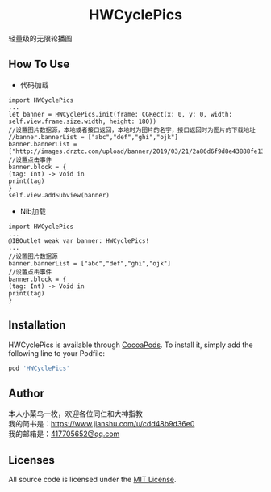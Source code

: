 <h1 align="center"> HWCyclePics</h1>轻量级的无限轮播图
 
 ## How To Use
 * 代码加载
 ```
 import HWCyclePics
 ...
 let banner = HWCyclePics.init(frame: CGRect(x: 0, y: 0, width: self.view.frame.size.width, height: 180))
 //设置图片数据源，本地或者接口返回，本地时为图片的名字，接口返回时为图片的下载地址
 //banner.bannerList = ["abc","def","ghi","ojk"]
 banner.bannerList = ["http://images.drztc.com/upload/banner/2019/03/21/2a86d6f9d8e43888fe13a90d5d4deedc.jpg","http://images.drztc.com/upload/banner/2019/03/25/e01ba649170f70b833af37708aaf8b53.jpg","http://images.drztc.com/upload/banner/2018/11/07/c3be84a6f19d56934a773c5225ddaac2.jpg","http://images.drztc.com/upload/banner/2018/05/23/58de5f57f239588284c42931dc53e93f.jpg"]
 //设置点击事件
 banner.block = {
 (tag: Int) -> Void in
 print(tag)
 }
 self.view.addSubview(banner)
 ```
 * Nib加载
 ```
 import HWCyclePics
 ...
 @IBOutlet weak var banner: HWCyclePics!
 ...
 //设置图片数据源
 banner.bannerList = ["abc","def","ghi","ojk"]
 //设置点击事件
 banner.block = {
 (tag: Int) -> Void in
 print(tag)
 }
 ```
 
 ## Installation
 
 HWCyclePics is available through [CocoaPods](https://cocoapods.org). To install
 it, simply add the following line to your Podfile:
 
 ```ruby
 pod 'HWCyclePics'
 ```
 
 ## Author
 本人小菜鸟一枚，欢迎各位同仁和大神指教
 <br>我的简书是：https://www.jianshu.com/u/cdd48b9d36e0
 <br>我的邮箱是：417705652@qq.com
 
 ## Licenses
 
 All source code is licensed under the [MIT License](https://raw.github.com/SDWebImage/SDWebImage/master/LICENSE).

